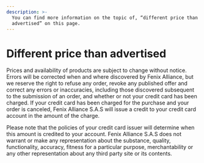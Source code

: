 ```yaml
---
description: >-
  You can find more information on the topic of, “different price than
  advertised” on this page.
---
```


# Different price than advertised

Prices and availability of products are subject to change without notice. Errors will be corrected when and where discovered by Fenix Alliance, but we reserve the right to refuse any order, revoke any published offer and correct any errors or inaccuracies, including those discovered subsequent to the submission of an order, and whether or not your credit card has been charged. If your credit card has been charged for the purchase and your order is canceled, Fenix Alliance S.A.S will issue a credit to your credit card account in the amount of the charge.

Please note that the policies of your credit card issuer will determine when this amount is credited to your account. Fenix Alliance S.A.S does not warrant or make any representation about the substance, quality, functionality, accuracy, fitness for a particular purpose, merchantability or any other representation about any third party site or its contents.

